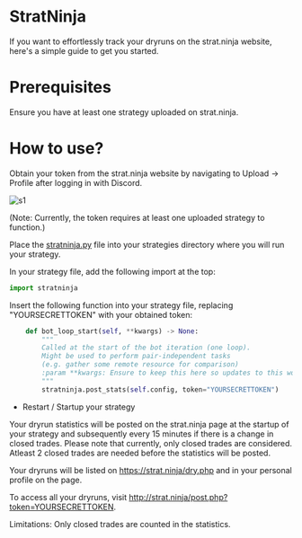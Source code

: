 # StratNinja
If you want to effortlessly track your dryruns on the strat.ninja website, here's a simple guide to get you started.

# Prerequisites
Ensure you have at least one strategy uploaded on strat.ninja.

# How to use?

Obtain your token from the strat.ninja website by navigating to Upload -> Profile after logging in with Discord.

![s1](https://github.com/Bloodhunter4rc/stratninja/assets/8630485/6606075c-5b1f-494f-b6dc-2988a6d16762)

(Note: Currently, the token requires at least one uploaded strategy to function.)

Place the [stratninja.py](https://github.com/Bloodhunter4rc/stratninja/blob/main/stratninja.py) file into your strategies directory where you will run your strategy.

In your strategy file, add the following import at the top:

```python
import stratninja
```
Insert the following function into your strategy file, replacing "YOURSECRETTOKEN" with your obtained token:

```python
    def bot_loop_start(self, **kwargs) -> None:
        """
        Called at the start of the bot iteration (one loop).
        Might be used to perform pair-independent tasks
        (e.g. gather some remote resource for comparison)
        :param **kwargs: Ensure to keep this here so updates to this won't break your strategy.
        """
        stratninja.post_stats(self.config, token="YOURSECRETTOKEN")
```

- Restart / Startup your strategy

Your dryrun statistics will be posted on the strat.ninja page at the startup of your strategy and subsequently every 15 minutes if there is a change in closed trades. Please note that currently, only closed trades are considered.
Atleast 2 closed trades are needed before the statistics will be posted.

Your dryruns will be listed on https://strat.ninja/dry.php and in your personal profile on the page.

To access all your dryruns, visit http://strat.ninja/post.php?token=YOURSECRETTOKEN.

Limitations: Only closed trades are counted in the statistics.

